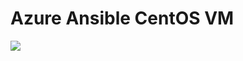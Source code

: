 # Azure Ansible CentOS VM

<a href="https://azuredeploy.net/
   repository=https://github.com/russmckendrick/azure-ansible-centos"
   target="_blank">
   <img src="http://azuredeploy.net/deploybutton.png"/>
</a>